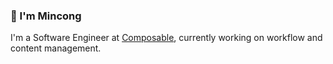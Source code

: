 ### 👋 I'm Mincong

I'm a Software Engineer at [Composable](https://github.com/becomposable), currently working on workflow and content management.
